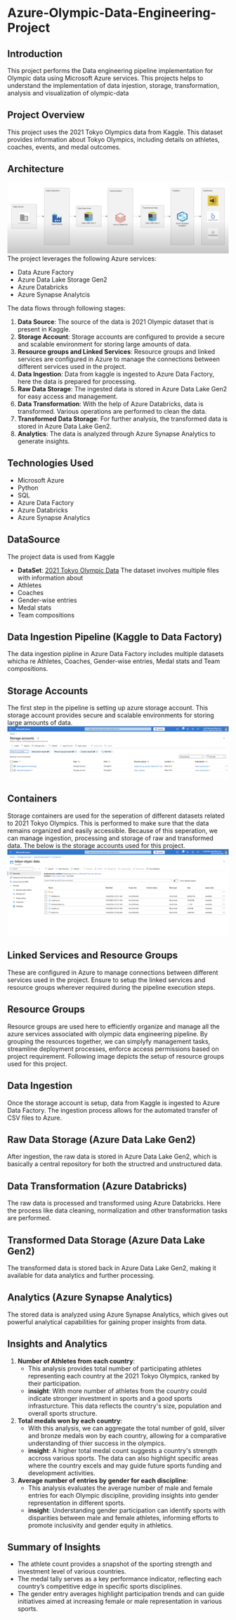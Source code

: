 # Azure-Olympic-Data-Engineering-Project

## Introduction
This project performs the Data engineering pipeline implementation for Olympic data using Microsoft Azure services. This projects helps to understand the implementation of data injestion, storage, transformation, analysis and visualization of olympic-data

## Project Overview
This project uses the 2021 Tokyo Olympics data from Kaggle. This dataset provides information about Tokyo Olympics, including details on athletes, coaches, events, and medal outcomes.

## Architecture
![Architecture Diagram](https://github.com/flynnRider046/Azure-Olympic-Data-Engineering/blob/edb5d63ba24c032ddc57b155c58503190880de76/Images/Architecture%20diagram.png)
The project leverages the following Azure services:
* Data Azure Factory
* Azure Data Lake Storage Gen2
* Azure Databricks
* Azure Synapse Analytcis

The data flows through following stages:
1. <strong>Data Source</strong>: The source of the data is 2021 Olympic dataset that is present in Kaggle.
2. <strong>Storage Account</strong>: Storage accounts are configured to provide a secure and scalable environment for storing large amounts of data.
3. <strong>Resource groups and Linked Services</strong>: Resource groups and linked services are configured in Azure to manage the connections between different services used in the project.
4. <strong>Data Ingestion</strong>: Data from kaggle is ingested to Azure Data Factory, here the data is prepared for processing.
5. <strong>Raw Data Storage</strong>: The ingested data is stored in Azure Data Lake Gen2 for easy access and management.
6. <strong>Data Transformation</strong>: With the help of Azure Databricks, data is transformed. Various operations are performed to clean the data.
7. <strong>Transformed Data Storage</strong>: For further analysis, the transformed data is stored in Azure Data Lake Gen2.
8. <strong>Analytics</strong>: The data is analyzed through Azure Synapse Analytics to generate insights.

## Technologies Used
* Microsoft Azure
* Python
* SQL
* Azure Data Factory
* Azure Databricks
* Azure Synapse Analytics

## DataSource
The project data is used from Kaggle
* <strong>DataSet</strong>: [2021 Tokyo Olympic Data](https://www.kaggle.com/datasets/arjunprasadsarkhel/2021-olympics-in-tokyo)
The dataset involves multiple files with information about
* Athletes
* Coaches
* Gender-wise entries
* Medal stats
* Team compositions

## Data Ingestion Pipeline (Kaggle to Data Factory)
The data ingestion pipline in Azure Data Factory includes multiple datasets whicha re Athletes, Coaches, Gender-wise entries, Medal stats and Team compositions.

## Storage Accounts
The first step in the pipeline is setting up azure storage account. This storage account provides secure and scalable environments for storing large amounts of data.
![Storage Account](https://github.com/flynnRider046/Azure-Olympic-Data-Engineering/blob/7720ec3e6b361b591d3f506b7ee9a06d02c70c20/Images/Storage%20Account.png)

## Containers
Storage containers are used for the seperation of different datasets related to 2021 Tokyo Olympics. This is performed to make sure that the data remains organized and easily accessible. Because of this seperation, we can manage ingestion, processing and storage of raw and transformed data. 
The below is the storage accounts used for this project.
![Storage containers](https://github.com/flynnRider046/Azure-Olympic-Data-Engineering/blob/6eb45afbc7b2c222caf81e94a030dbf4aff3d27c/Images/Storage%20Containers.png)

## Linked Services and Resource Groups
These are configured in Azure to manage connections between different services used in the project. Ensure to setup the linked services and resource groups wherever required during the pipeline execution steps.

## Resource Groups
Resource groups are used here to efficiently organize and manage all the azure services associated with olympic data engineering pipeline. By grouping the resources together, we can simplyfy management tasks, streamline deployment processes, enforce access permissions based on project requirement. 
Following image depicts the setup of resource groups used for this project.

## Data Ingestion
Once the storage account is setup, data from Kaggle is ingested to Azure Data Factory. The ingestion process allows for the automated transfer of CSV files to Azure.

## Raw Data Storage (Azure Data Lake Gen2)
After ingestion, the raw data is stored in Azure Data Lake Gen2, which is basically a central repository for both the structred and unstructured data. 

## Data Transformation (Azure Databricks)
The raw data is processed and transformed using Azure Databricks. Here the process like data cleaning, normalization and other transformation tasks are performed. 

## Transformed Data Storage (Azure Data Lake Gen2)
The transformed data is stored back in Azure Data Lake Gen2, making it available for data analytics and further processing.

## Analytics (Azure Synapse Analytics)
The stored data is analyzed using Azure Synapse Analytics, which gives out powerful analytical capabilities for gaining proper insights from data.

## Insights and Analytics
1. <strong>Number of Athletes from each country</strong>:
   * This analysis provides total number of participating athletes representing each country at the 2021 Tokyo Olympics, ranked by their participation.
   * <strong>insight</strong>: With more number of athletes from the country could indicate stronger investment in sports and a good sports infrasturcture. This data reflects the country's size, population and overall sports structure.
2. <strong>Total medals won by each country</strong>:
   * With this analysis, we can aggregate the total number of gold, silver and bronze medals won by each country, allowing for a comparative understanding of thier success in the olympics.
   * <strong>insight</strong>: A higher total medal count suggests a country's strength accross various sports. The data can also highlight specific areas where the country excels and may guide future sports funding and development activities.
3. <strong>Average number of entries by gender for each discipline</strong>:
   * This analysis evaluates the average number of male and female entries for each Olympic discipline, providing insights into gender representation in different sports.
   * <strong>insight</strong>: Understanding gender participation can identify sports with disparities between male and female athletes, informing efforts to promote inclusivity and gender equity in athletics.

## Summary of Insights
* The athlete count provides a snapshot of the sporting strength and investment level of various countries.
* The medal tally serves as a key performance indicator, reflecting each country’s competitive edge in specific sports disciplines.
* The gender entry averages highlight participation trends and can guide initiatives aimed at increasing female or male representation in various sports.






